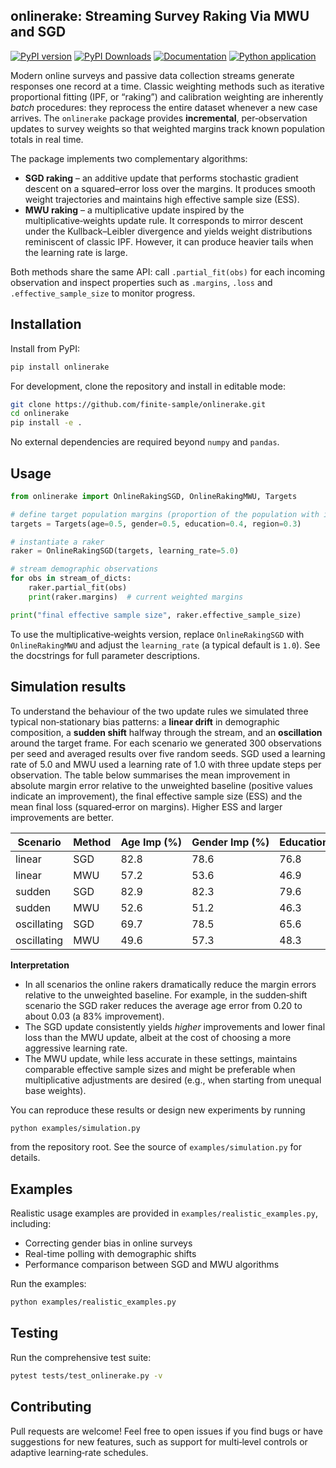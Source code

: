 ## onlinerake: Streaming Survey Raking Via MWU and SGD

[![PyPI version](https://img.shields.io/pypi/v/onlinerake.svg)](https://pypi.org/project/onlinerake/)
[![PyPI Downloads](https://static.pepy.tech/badge/onlinerake)](https://pepy.tech/projects/onlinerake)
[![Documentation](https://img.shields.io/badge/docs-github.io-blue)](https://finite-sample.github.io/onlinerake/)
[![Python application](https://github.com/finite-sample/onlinerake/actions/workflows/tests.yml/badge.svg)](https://github.com/finite-sample/onlinerake/actions/workflows/tests.yml)

Modern online surveys and passive data collection streams generate
responses one record at a time.  Classic weighting methods such as
iterative proportional fitting (IPF, or “raking”) and calibration
weighting are inherently *batch* procedures: they reprocess the entire
dataset whenever a new case arrives.  The `onlinerake` package
provides **incremental**, per‑observation updates to survey weights so
that weighted margins track known population totals in real time.

The package implements two complementary algorithms:

* **SGD raking** – an additive update that performs stochastic
  gradient descent on a squared–error loss over the margins.  It
  produces smooth weight trajectories and maintains high effective
  sample size (ESS).
* **MWU raking** – a multiplicative update inspired by the
  multiplicative‑weights update rule.  It corresponds to mirror
  descent under the Kullback–Leibler divergence and yields weight
  distributions reminiscent of classic IPF.  However, it can produce
  heavier tails when the learning rate is large.

Both methods share the same API: call `.partial_fit(obs)` for each
incoming observation and inspect properties such as `.margins`, `.loss`
and `.effective_sample_size` to monitor progress.

## Installation

Install from PyPI:

```bash
pip install onlinerake
```

For development, clone the repository and install in editable mode:

```bash
git clone https://github.com/finite-sample/onlinerake.git
cd onlinerake
pip install -e .
```

No external dependencies are required beyond `numpy` and `pandas`.

## Usage

```python
from onlinerake import OnlineRakingSGD, OnlineRakingMWU, Targets

# define target population margins (proportion of the population with indicator = 1)
targets = Targets(age=0.5, gender=0.5, education=0.4, region=0.3)

# instantiate a raker
raker = OnlineRakingSGD(targets, learning_rate=5.0)

# stream demographic observations
for obs in stream_of_dicts:
    raker.partial_fit(obs)
    print(raker.margins)  # current weighted margins

print("final effective sample size", raker.effective_sample_size)
```

To use the multiplicative‑weights version, replace
`OnlineRakingSGD` with `OnlineRakingMWU` and adjust the
`learning_rate` (a typical default is `1.0`).  See the docstrings
for full parameter descriptions.

## Simulation results

To understand the behaviour of the two update rules we simulated
three typical non‑stationary bias patterns: a **linear drift** in
demographic composition, a **sudden shift** halfway through the stream,
and an **oscillation** around the target frame.  For each scenario we
generated 300 observations per seed and averaged results over five
random seeds.  SGD used a learning rate of 5.0 and MWU used a
learning rate of 1.0 with three update steps per observation.  The
table below summarises the mean improvement in absolute margin error
relative to the unweighted baseline (positive values indicate an
improvement), the final effective sample size (ESS) and the mean final
loss (squared‑error on margins).  Higher ESS and larger improvements
are better.

| Scenario | Method | Age Imp (%) | Gender Imp (%) | Education Imp (%) | Region Imp (%) | Overall Imp (%) | Final ESS | Final Loss |
|---------|--------|-------------|---------------|------------------|---------------|----------------|---------:|-----------:|
| linear | SGD | 82.8 | 78.6 | 76.8 | 67.5 | 77.0 | 251.8 | 0.00147 |
| linear | MWU | 57.2 | 53.6 | 46.9 | 34.6 | 48.8 | 240.9 | 0.00676 |
| sudden | SGD | 82.9 | 82.3 | 79.6 | 63.5 | 79.5 | 225.5 | 0.00102 |
| sudden | MWU | 52.6 | 51.2 | 46.3 | 26.3 | 47.3 | 175.9 | 0.01235 |
| oscillating | SGD | 69.7 | 78.5 | 65.6 | 72.0 | 72.2 | 278.7 | 0.00023 |
| oscillating | MWU | 49.6 | 57.3 | 48.3 | 50.1 | 52.0 | 276.0 | 0.00048 |

**Interpretation**

* In all scenarios the online rakers dramatically reduce the margin
  errors relative to the unweighted baseline.  For example, in the
  sudden‑shift scenario the SGD raker reduces the average age error
  from 0.20 to about 0.03 (a 83% improvement).
* The SGD update consistently yields *higher* improvements and lower
  final loss than the MWU update, albeit at the cost of choosing a
  more aggressive learning rate.
* The MWU update, while less accurate in these settings, maintains
  comparable effective sample sizes and might be preferable when
  multiplicative adjustments are desired (e.g., when starting from
  unequal base weights).

You can reproduce these results or design new experiments by running

```bash
python examples/simulation.py
```

from the repository root.  See the source of
`examples/simulation.py` for details.

## Examples

Realistic usage examples are provided in `examples/realistic_examples.py`, including:
- Correcting gender bias in online surveys
- Real-time polling with demographic shifts  
- Performance comparison between SGD and MWU algorithms

Run the examples:

```bash
python examples/realistic_examples.py
```

## Testing

Run the comprehensive test suite:

```bash
pytest tests/test_onlinerake.py -v
```

## Contributing

Pull requests are welcome!  Feel free to open issues if you find bugs
or have suggestions for new features, such as support for multi‑level
controls or adaptive learning‑rate schedules.
